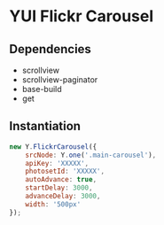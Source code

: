 YUI Flickr Carousel
===================

Dependencies
------------
*   scrollview
*   scrollview-paginator
*   base-build
*   get

Instantiation
-------------
```javascript
new Y.FlickrCarousel({
    srcNode: Y.one('.main-carousel'),
    apiKey: 'XXXXX',
    photosetId: 'XXXXX',
    autoAdvance: true,
    startDelay: 3000,
    advanceDelay: 3000,
    width: '500px'
});
```
